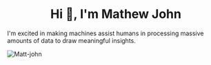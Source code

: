 <!--
**Matt-john/Matt-john** is a ✨ _special_ ✨ repository because its `README.md` (this file) appears on your GitHub profile.

Here are some ideas to get you started:

- 🔭 I’m currently working on ...
- 🌱 I’m currently learning ...
- 👯 I’m looking to collaborate on ...
- 🤔 I’m looking for help with ...
- 💬 Ask me about ...
- 📫 How to reach me: ...
- 😄 Pronouns: ...
- ⚡ Fun fact: ...
-->

<h1 align="center">Hi 👋, I'm Mathew John</h1>

<p>I'm excited in making machines assist humans in processing massive amounts of data to draw meaningful insights. </p>

<!-- - 📫 Reach me at : **mathewbiomed12@gmail.com** or send a message on LinkedIn.
 -->
<p><img align="center" src="https://github-readme-stats.vercel.app/api?username=Matt-john&show_icons=true&theme=radical" alt="Matt-john" /></p>
<!-- 
<p align="left">
<h3 align="left">Connect with me:-</h3>
<a href="https://www.linkedin.com/in/mathewprofile/" target="blank" alt="https://www.linkedin.com/in/mathewprofile/" height="30" width="40" />Linkedin</a>
</p> -->
